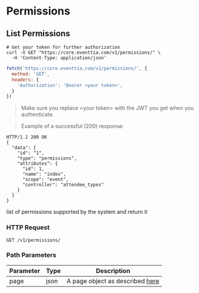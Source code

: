 # Permissions

## List Permissions

```shell
# Get your token for further authorization
curl -X GET "https://core.eventtia.com/v1/permissions/" \
  -H 'Content-Type: application/json'
```

```javascript
fetch('https://core.eventtia.com/v1/permissions/', {
  method: 'GET',
  headers: {
    'Authorization': 'Bearer <your token>',
  }
})
```
> Make sure you replace &lt;your token&gt; with the JWT you get when you authenticate. 

> Example of a successful (200) response:

```http
HTTP/1.1 200 OK
{
  "data": {
    "id": "1",
    "type": "permissions",
    "attributes": {
      "id": 1,
      "name": "index",
      "scope": "event",
      "controller": "attendee_types"
    }
  }
}
```
list of permissions supported by the system and return it

### HTTP Request

`GET /v1/permissions/`

### Path Parameters


Parameter |  Type   | Description
--------- | ------- | -----------
page | json | A page object as described <a href="#pagination">here</a>
